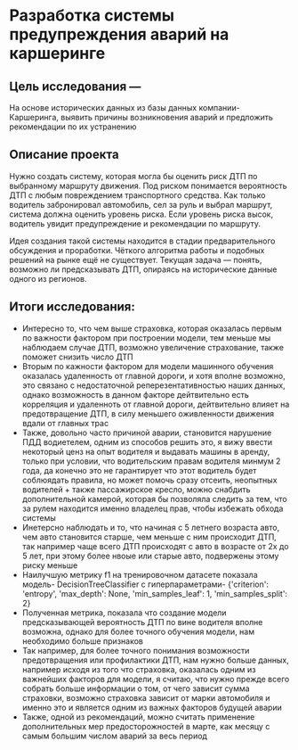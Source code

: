 # Разработка системы предупреждения аварий на каршеринге


## Цель исследования — 
На основе исторических данных из базы данных компании- Каршеринга, выявить причины возникновения аварий и предложить рекомендации по их устранению

## Описание проекта
Нужно создать систему, которая могла бы оценить риск ДТП по выбранному маршруту движения. Под риском понимается вероятность ДТП с любым повреждением транспортного средства. Как только водитель забронировал автомобиль, сел за руль и выбрал маршрут, система должна оценить уровень риска. Если уровень риска высок, водитель увидит предупреждение и рекомендации по маршруту.

Идея создания такой системы находится в стадии предварительного обсуждения и проработки. Чёткого алгоритма работы и подобных решений на рынке ещё не существует. Текущая задача — понять, возможно ли предсказывать ДТП, опираясь на исторические данные одного из регионов.

## Итоги исследования:
- Интересно то, что чем выше страховка, которая оказалась первым по важности фактором при построении модели, тем меньше мы наблюдаем случае ДТП, возможно увеличение страхование, также поможет снизить число ДТП
- Вторым по кажности фактором для модели машинного обучения оказалась удаленность от главной дороги, и хотя вполне возможно, это связано с недостаточной реперезентативностью наших данных, однако возможность в данном факторе дейтвительно есть корреляция и удаленноть от главной дороги, дейтвительно влияет на предотвращение ДТП, в силу меньшего оживленности движения вдали от главных трас
- Также, довольно часто причиной аварии, становится нарушение ПДД водиетелем, одним из способов решить это, я вижу ввести некоторый ценз на опыт водителя и выдавать машины в аренду, только при условии, что водительским правам водителя минмум 2 года, да конечно это не гарантирует что этот водитель будет соблюядать правила, но может помочь сразу отсеить, неопытных водителей + также пассажирское кресло, можно снабдить дополнительной камерой, которая бы позволяла следить за тем, что за рулем находится именно владелец прав, чтобы избежать обхода системы
- Инетерсно наблюдать и то, что начиная с 5 летнего возраста авто, чем авто становится старше, чем меньше с ним происходит ДТП, так например чаще всего ДТП происходят с авто в возрасте от 2х до 5 лет, при этому более нвоые или старые авто, подвержены этому риску меньше
- Наилучшую метрику f1 на тренировочном датасете показала модель- DecisionTreeClassifier с гиперпараметрами- {'criterion': 'entropy', 'max_depth': None, 'min_samples_leaf': 1, 'min_samples_split': 2}
- Полученная метрика, показала что создание модели предсказывающей вероятность ДТП по вине водителя вполне возможна, однако для более точного обучения модели, нам необходимо больше признаков
- Так например, для более точного понимания возможности предотвращения или профилактики ДТП, нам нужно больше данных, например исходя из того что страховка, оказалась одним из важнейших факторов для модели, я считаю, что нужно прежде всего собрать больше информации о том, от чего зависит сумма страховки, возможно страховка зависит от марки автомобиля и именно это и является одним из важных факторов будущей аварии
- Также, одной из рекомендаций, можно считать применение дополнительных мер предосторожностей в марте, как месяцу с самым большим числом аварий за весь период
